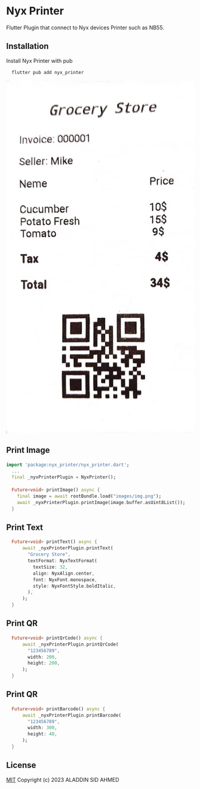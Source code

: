 
# Nyx Printer 

Flutter Plugin that connect to Nyx devices Printer such as NB55.


## Installation

Install Nyx Printer with pub

```bash
  flutter pub add nyx_printer
```
    
![Receipt](https://raw.githubusercontent.com/Aladdin16659/NyxPrinter/main/example/images/receipt.jpeg)


## Print Image

```dart
import 'package:nyx_printer/nyx_printer.dart';
  ...
  final _nyxPrinterPlugin = NyxPrinter();

  Future<void> printImage() async {
    final image = await rootBundle.load("images/img.png");
    await _nyxPrinterPlugin.printImage(image.buffer.asUint8List());
  }
```
## Print Text

```dart
  Future<void> printText() async {
      await _nyxPrinterPlugin.printText(
        "Grocery Store",
        textFormat: NyxTextFormat(
          textSize: 32,
          align: NyxAlign.center,
          font: NyxFont.monospace,
          style: NyxFontStyle.boldItalic,
        ),
      );
  }
```
## Print QR

```dart
  Future<void> printQrCode() async {
      await _nyxPrinterPlugin.printQrCode(
        "123456789",
        width: 200,
        height: 200,
      );
  }
```
## Print QR

```dart
  Future<void> printBarcode() async {
      await _nyxPrinterPlugin.printBarcode(
        "123456789",
        width: 300,
        height: 40,
      );
  }
```


## License

[MIT](https://github.com/Aladdin16659/NyxPrinter/blob/main/LICENSE)
Copyright (c) 2023 ALADDIN SID AHMED

